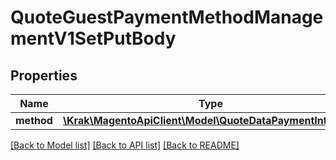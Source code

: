 # QuoteGuestPaymentMethodManagementV1SetPutBody

## Properties
Name | Type | Description | Notes
------------ | ------------- | ------------- | -------------
**method** | [**\Krak\MagentoApiClient\Model\QuoteDataPaymentInterface**](QuoteDataPaymentInterface.md) |  | 

[[Back to Model list]](../README.md#documentation-for-models) [[Back to API list]](../README.md#documentation-for-api-endpoints) [[Back to README]](../README.md)



